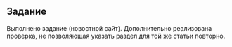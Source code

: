 ## Задание

Выполнено задание (новостной сайт). 
Дополнительно реализована проверка, не позволяющая указать раздел для той же статьи повторно.